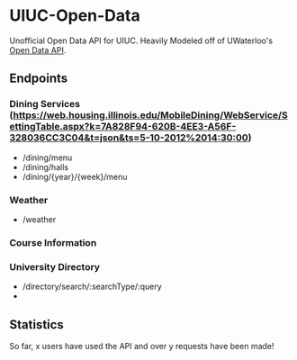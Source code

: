# UIUC-Open-Data
Unofficial Open Data API for UIUC. Heavily Modeled off of UWaterloo's [Open Data API](https://github.com/uWaterloo/api-documentation/).

## Endpoints
### Dining Services (https://web.housing.illinois.edu/MobileDining/WebService/SettingTable.aspx?k=7A828F94-620B-4EE3-A56F-328036CC3C04&t=json&ts=5-10-2012%2014:30:00)
 - /dining/menu
 - /dining/halls
 - /dining/{year}/{week}/menu

### Weather
 - /weather

### Course Information

### University Directory
 - /directory/search/:searchType/:query
 - 
 
## Statistics
So far, x users have used the API and over y requests have been made!
